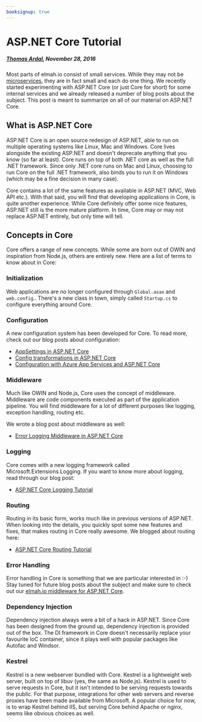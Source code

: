 ---booksignup: true---# ASP.NET Core Tutorial##### [Thomas Ardal](http://elmah.io/about/), November 28, 2016Most parts of elmah.io consist of small services. While they may not be [microservices](https://elmah.io/microservices/), they are in fact small and each do one thing. We recently started experimenting with ASP.NET Core (or just Core for short) for some internal services and we already released a number of blog posts about the subject. This post is meant to summarize on all of our material on ASP.NET Core.## What is ASP.NET CoreASP.NET Core is an open source redesign of ASP.NET, able to run on multiple operating systems like Linux, Mac and Windows. Core lives alongside the existing ASP.NET and doesn't deprecate anything that you know (so far at least). Core runs on top of both .NET core as well as the full .NET framework. Since only .NET core runs on Mac and Linux, choosing to run Core on the full .NET framework, also binds you to run it on Windows (which may be a fine decision in many case).Core contains a lot of the same features as available in ASP.NET (MVC, Web API etc.). With that said, you will find that developing applications in Core, is quite another experience. While Core definitely offer some nice features, ASP.NET still is the more mature platform. In time, Core may or may not replace ASP.NET entirely, but only time will tell.## Concepts in CoreCore offers a range of new concepts. While some are born out of OWIN and inspiration from Node.js, others are entirely new. Here are a list of terms to know about in Core:### InitializationWeb applications are no longer configured through `Global.asax` and `web.config`.. There's a new class in town, simply called `Startup.cs` to configure everything around Core.### ConfigurationA new configuration system has been developed for Core. To read more, check out our blog posts about configuration:- [AppSettings in ASP.NET Core](appsettings-in-aspnetcore.md)
- [Config transformations in ASP.NET Core](config-transformations-in-aspnetcore.md)
- [Configuration with Azure App Services and ASP.NET Core](configuration-with-azure-app-services-and-aspnetcore.md)

### Middleware

Much like OWIN and Node.js, Core uses the concept of middleware. Middleware are code components executed as part of the application pipeline. You will find middleware for a lot of different purposes like logging, exception handling, routing etc.

We wrote a blog post about middleware as well:

- [Error Logging Middleware in ASP.NET Core](error-logging-middleware-in-aspnetcore.md)

### Logging

Core comes with a new logging framework called Microsoft.Extensions.Logging. If you want to know more about logging, read through our blog post:

- [ASP.NET Core Logging Tutorial](aspnetcore-logging-tutorial.md)

### Routing

Routing in its basic form, works much like in previous versions of ASP.NET. When looking into the details, you quickly spot some new features and fixes, that makes routing in Core really awesome. We blogged about routing here:

- [ASP.NET Core Routing Tutorial](aspnetcore-routing-tutorial.md)

### Error Handling

Error handling in Core is something that we are particular interested in :-) Stay tuned for future blog posts about the subject and make sure to check out our [elmah.io middleware for ASP.NET Core](https://docs.elmah.io/logging-to-elmah-io-from-aspnet-core/).

### Dependency Injection

Dependency injection always were a bit of a hack in ASP.NET. Since Core has been designed from the ground up, dependency injection is provided out of the box. The DI framework in Core doesn't necessarily replace your favourite IoC container, since it plays well with popular packages like Autofac and Windsor.

### Kestrel

Kestrel is a new webserver bundled with Core. Kestrel is a lightweight web server, built on top of libuv (yes, the same as Node.js). Kestrel is used to serve requests in Core, but it isn't intended to be serving requests towards the public. For that purpose, integrations for other web servers and reverse proxies have been made available from Microsoft. A popular choice for now, is to wrap Kestrel behind IIS, but serving Core behind Apache or nginx, seems like obvious choices as well.